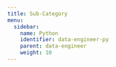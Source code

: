 ```yaml
---
title: Sub-Category
menu:
  sidebar:
    name: Python
    identifier: data-engineer-py
    parent: data-engineer
    weight: 10
---
```

